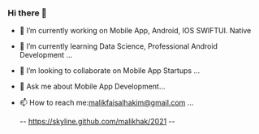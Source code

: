 ### Hi there 👋
- 🔭 I’m currently working on Mobile App, Android, IOS SWIFTUI. Native
- 🌱 I’m currently learning Data Science, Professional Android Development ...
- 👯 I’m looking to collaborate on Mobile App Startups ...
- 💬 Ask me about  Mobile App Development...
- 📫 How to reach me:malikfaisalhakim@gmail.com ...
 
  --  https://skyline.github.com/malikhak/2021 --

